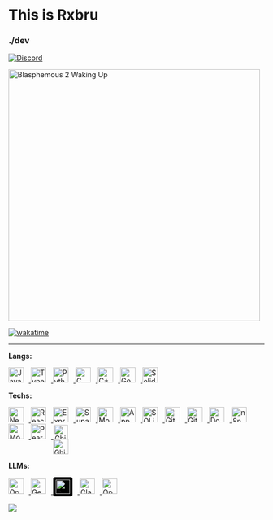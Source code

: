 # This is Rxbru  
### ./dev

[![Discord](https://img.shields.io/badge/Discord-7289DA?style=for-the-badge&logo=discord&logoColor=white)](https://discord.gg/zsJaJKEBTM)

<img src="https://media1.tenor.com/m/y6VAySsx2UYAAAAC/blasphemous-2-waking-up.gif" alt="Blasphemous 2 Waking Up" width="495">

[![wakatime](https://github-readme-stats.vercel.app/api/wakatime?username=rxbru&layout=compact&theme=tokyonight)](https://wakatime.com/)

---

**Langs:**  

<p>
  <a href="https://developer.mozilla.org/en-US/docs/Web/JavaScript" target="_blank">
    <img src="https://img.shields.io/badge/JavaScript-F7DF1E?style=flat-square&logo=javascript&logoColor=black" alt="JavaScript" style="margin-right: 10px; height: 30px;" />
  </a>
  <a href="https://www.typescriptlang.org/" target="_blank">
    <img src="https://img.shields.io/badge/TypeScript-3178C6?style=flat-square&logo=typescript&logoColor=white" alt="TypeScript" style="margin-right: 10px; height: 30px;" />
  </a>
  <a href="https://www.python.org/" target="_blank">
    <img src="https://img.shields.io/badge/Python-3776AB?style=flat-square&logo=python&logoColor=white" alt="Python" style="margin-right: 10px; height: 30px;" />
  </a>
  <a href="https://en.wikipedia.org/wiki/C_(programming_language)" target="_blank">
    <img src="https://img.shields.io/badge/C-555555?style=flat-square&logo=c&logoColor=white" alt="C" style="margin-right: 10px; height: 30px;" />
  </a>
  <a href="https://isocpp.org/" target="_blank">
    <img src="https://img.shields.io/badge/C++-00599C?style=flat-square&logo=c%2B%2B&logoColor=white" alt="C++" style="margin-right: 10px; height: 30px;" />
  </a>
  <a href="https://golang.org/" target="_blank">
    <img src="https://img.shields.io/badge/Go-00ADD8?style=flat-square&logo=go&logoColor=white" alt="Go" style="margin-right: 10px; height: 30px;" />
  </a>
  <a href="https://docs.soliditylang.org/" target="_blank">
    <img src="https://img.shields.io/badge/Solidity-363636?style=flat-square&logo=solidity&logoColor=white" alt="Solidity" style="margin-right: 10px; height: 30px;" />
  </a>
</p>



**Techs:**  

<p>
  <a href="https://nextjs.org/" target="_blank">
    <img src="https://img.shields.io/badge/Next.js-000000?style=flat-square&logo=nextdotjs&logoColor=white" alt="NextJS" style="margin-right: 10px; height: 30px;" />
  </a>
  <a href="https://reactjs.org/" target="_blank">
    <img src="https://img.shields.io/badge/React-61DAFB?style=flat-square&logo=react&logoColor=black" alt="React" style="margin-right: 10px; height: 30px;" />
  </a>
  <a href="https://expressjs.com/" target="_blank">
    <img src="https://img.shields.io/badge/Express-000000?style=flat-square&logo=express&logoColor=white" alt="Express" style="margin-right: 10px; height: 30px;" />
  </a>
  <a href="https://supabase.com/" target="_blank">
    <img src="https://img.shields.io/badge/Supabase-34D28E?style=flat-square&logo=supabase&logoColor=white" alt="Supabase" style="margin-right: 10px; height: 30px;" />
  </a>
  <a href="https://www.mongodb.com/" target="_blank">
    <img src="https://img.shields.io/badge/MongoDB-00694B?style=flat-square&logo=mongodb&logoColor=white" alt="MongoDB" style="margin-right: 10px; height: 30px;" />
  </a>
  <a href="https://appwrite.io/" target="_blank">
    <img src="https://img.shields.io/badge/Appwrite-FD366E?style=flat-square&logo=appwrite&logoColor=white" alt="Appwrite" style="margin-right: 10px; height: 30px;" />
  </a>
  <a href="https://www.sqlite.org/" target="_blank">
    <img src="https://img.shields.io/badge/SQLite-003B57?style=flat-square&logo=sqlite&logoColor=white" alt="SQLite" style="margin-right: 10px; height: 30px;" />
  </a>
  <a href="https://git-scm.com/" target="_blank">
    <img src="https://img.shields.io/badge/Git-F05032?style=flat-square&logo=git&logoColor=white" alt="Git" style="margin-right: 10px; height: 30px;" />
  </a>
  <a href="https://github.com/" target="_blank">
    <img src="https://img.shields.io/badge/GitHub-181717?style=flat-square&logo=github&logoColor=white" alt="GitHub" style="margin-right: 10px; height: 30px;" />
  </a>
  <a href="https://www.docker.com/" target="_blank">
    <img src="https://img.shields.io/badge/Docker-2496ED?style=flat-square&logo=docker&logoColor=white" alt="Docker" style="margin-right: 10px; height: 30px;" />
  </a>
  <a href="https://n8n.io/" target="_blank">
    <img src="https://img.shields.io/badge/n8n-000000?style=flat-square&logo=n8n&logoColor=orange" alt="n8n" style="margin-right: 10px; height: 30px;" />
  </a>
  <a href="https://github.com/modelcontextprotocol/modelcontextprotocol" target="_blank">
    <img src="https://github.com/modelcontextprotocol/modelcontextprotocol/blob/main/docs/logo/light.png" alt="ModelContextProtocol" style="height: 30px; margin-right: 10px;" />
  </a>
  <a href="https://docs.pears.com/" target="_blank">
    <img src="https://img.shields.io/badge/Pears-P2P-green?style=flat-square" alt="Pears P2P" style="margin-right: 10px; height: 30px;" />
  </a>
  <a href="https://github.com/NationalSecurityAgency/ghidra" target="_blank">
    <span style="display: inline-flex; flex-direction: column; align-items: center; margin-right: 10px;">
      <img src="https://raw.githubusercontent.com/NationalSecurityAgency/ghidra/master/GhidraDocs/images/GHIDRA_1.png" alt="Ghidra Icon" style="height: 28px;" />
      <img src="https://img.shields.io/badge/Ghidra-red?style=flat-square" alt="Ghidra" style="height: 30px;" />
    </span>
  </a>
</p>


**LLMs:**  

<p>
  <a href="https://openai.com/" target="_blank">
    <img src="https://img.shields.io/badge/OpenAI-LLM-white?style=flat-square&logo=openai&logoColor=white" alt="OpenAI" style="margin-right: 10px; height: 30px;" />
  </a>
  
  <a href="https://deepmind.google/technologies/gemini/" target="_blank">
    <img src="https://img.shields.io/badge/Gemini-LLM-blue?style=flat-square&logo=google&logoColor=white" alt="Gemini" style="margin-right: 10px; height: 30px;" />
  </a>
  <a href="https://github.com/deepseek-ai/DeepSeek-R1" target="_blank">
    <span style="background-color: #000000; padding: 5px; display: inline-block; border-radius: 4px; margin-right: 10px;">
      <img src="https://raw.githubusercontent.com/deepseek-ai/DeepSeek-V2/refs/heads/main/figures/logo.svg" alt="DeepSeek" style="height: 28px;" />
    </span>
  </a>
    <a href="https://www.anthropic.com/" target="_blank">
    <img src="https://img.shields.io/badge/Claude-LLM-cc785c?style=flat-square&logo=anthropic&logoColor=white" alt="Claude" style="margin-right: 10px; height: 30px;" />
  </a>
  <a href="https://openrouter.ai/" target="_blank">
    <img src="https://img.shields.io/badge/OpenRouter-LLM-black?style=flat-square" alt="OpenRouter" style="margin-right: 10px; height: 30px;" />
  </a>
</p>


[![](https://komarev.com/ghpvc/?username=rx6ru&color=blue)](https://komarev.com/ghpvc/)

